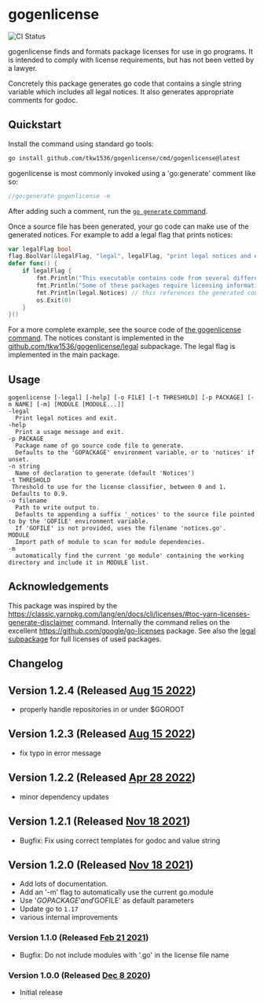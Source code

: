 # gogenlicense

![CI Status](https://github.com/tkw1536/gogenlicense/workflows/CI/badge.svg)

gogenlicense finds and formats package licenses for use in go programs.
It is intended to comply with license requirements, but has not been vetted by a lawyer.

Concretely this package generates go code that contains a single string variable which includes all legal notices.
It also generates appropriate comments for godoc.

## Quickstart

Install the command using standard go tools:

```bash
go install github.com/tkw1536/gogenlicense/cmd/gogenlicense@latest
```

gogenlicense is most commonly invoked using a 'go:generate' comment like so:

```go
//go:generate gogenlicense -m
```

After adding such a comment, run the [`go generate` command](https://golang.org/pkg/cmd/go/internal/generate/).

Once a source file has been generated, your go code can make use of the generated notices.
For example to add a legal flag that prints notices:

```go
var legalFlag bool
flag.BoolVar(&legalFlag, "legal", legalFlag, "print legal notices and exit")
defer func() {
	if legalFlag {
		fmt.Println("This executable contains code from several different go packages. ")
		fmt.Println("Some of these packages require licensing information to be made available to the end user. ")
		fmt.Println(legal.Notices) // this references the generated constant!
		os.Exit(0)
	}
}()
```

For a more complete example, see the source code of [the gogenlicense command](./cmd/gogenlicense/main.go).
The notices constant is implemented in the [github.com/tkw1536/gogenlicense/legal](./legal/docs.go) subpackage.
The legal flag is implemented in the main package.

## Usage

```
gogenlicense [-legal] [-help] [-o FILE] [-t THRESHOLD] [-p PACKAGE] [-n NAME] [-m] [MODULE [MODULE...]]
-legal
  Print legal notices and exit.
-help
  Print a usage message and exit.
-p PACKAGE
  Package name of go source code file to generate.
  Defaults to the 'GOPACKAGE' environment variable, or to 'notices' if unset.
-n string
  Name of declaration to generate (default 'Notices')
-t THRESHOLD
 Threshold to use for the license classifier, between 0 and 1.
 Defaults to 0.9.
-o filename
  Path to write output to.
  Defaults to appending a suffix '_notices' to the source file pointed to by the 'GOFILE' environment variable.
  If 'GOFILE' is not provided, uses the filename 'notices.go'.
MODULE
  Import path of module to scan for module dependencies.
-m
  automatically find the current 'go module' containing the working directory and include it in MODULE list.
```

## Acknowledgements

This package was inspired by the https://classic.yarnpkg.com/lang/en/docs/cli/licenses/#toc-yarn-licenses-generate-disclaimer command.
Internally the command relies on the excellent https://github.com/google/go-licenses package.
See also the [legal subpackage](./legal/docs_notices.go) for full licenses of used packages.

## Changelog

## Version 1.2.4 (Released [Aug 15 2022](https://github.com/tkw1536/gogenlicense/releases/tag/v1.2.3))

- properly handle repositories in or under $GOROOT

## Version 1.2.3 (Released [Aug 15 2022](https://github.com/tkw1536/gogenlicense/releases/tag/v1.2.3))

- fix typo in error message

## Version 1.2.2 (Released [Apr 28 2022](https://github.com/tkw1536/gogenlicense/releases/tag/v1.2.2))

- minor dependency updates

## Version 1.2.1 (Released [Nov 18 2021](https://github.com/tkw1536/gogenlicense/releases/tag/v1.2.1))

- Bugfix: Fix using correct templates for godoc and value string

## Version 1.2.0 (Released [Nov 18 2021](https://github.com/tkw1536/gogenlicense/releases/tag/v1.2.0))

- Add lots of documentation.
- Add an '-m' flag to automatically use the current go.module
- Use '$GOPACKAGE' and '$GOFILE' as default parameters
- Update go to `1.17`
- various internal improvements

### Version 1.1.0 (Released [Feb 21 2021](https://github.com/tkw1536/gogenlicense/releases/tag/v1.1.0))

- Bugfix: Do not include modules with '.go' in the license file name

### Version 1.0.0 (Released [Dec 8 2020](https://github.com/tkw1536/gogenlicense/releases/tag/v1.0.0))

- Initial release

<!-- cspell:words gogenlicense godoc println gopackage gofile goroot  -->